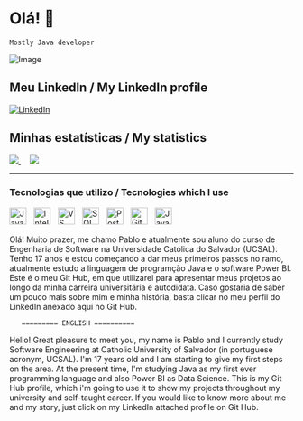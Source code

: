 # Olá! 👋

`Mostly Java developer`

![Image](https://github.com/user-attachments/assets/ef442729-718b-4fcd-ac34-539a3e8e09db)

## Meu LinkedIn / My LinkedIn profile

[![LinkedIn](https://img.shields.io/badge/LinkedIn-0077B5?style=for-the-badge&logo=linkedin&logoColor=white)](https://www.linkedin.com/in/%20pablofranca2007)

## Minhas estatísticas / My statistics

[![](http://github-profile-summary-cards.vercel.app/api/cards/profile-details?username=pablofranca19&theme=nord_dark) ](https://www.linkedin.com/in/%20pablofranca2007)&nbsp;&nbsp;&nbsp;&nbsp;![](http://github-profile-summary-cards.vercel.app/api/cards/stats?username=pablofranca19&theme=nord_dark)

---

### Tecnologias que utilizo / Tecnologies which I use

 <img 
        align= "left"
        alt="Java"
        title="Java"
        width="30px"
        style= "padding-right: 10px;"
        src="https://cdn.jsdelivr.net/gh/devicons/devicon@latest/icons/java/java-plain.svg" />
                 
<img
        align= "left"
        alt="IntelliJ"
        title="IntelliJ"
        width="30px"
        style= "padding-right: 10px;"
    src="https://cdn.jsdelivr.net/gh/devicons/devicon@latest/icons/intellij/intellij-original.svg" />


<img 
    align= "left"
        alt="VS Code"
        title="VS Code"
        width="30px"
        style= "padding-right: 10px;"
    src="https://cdn.jsdelivr.net/gh/devicons/devicon@latest/icons/vscode/vscode-original.svg" /> 


<img 
    align= "left"
    alt="SQL Server"
    title="SQL Server"
    width="30px"
    style= "padding-right: 10px;"
    src="https://cdn.jsdelivr.net/gh/devicons/devicon@latest/icons/microsoftsqlserver/microsoftsqlserver-plain.svg" />
          


<img 
    align= "left"
    alt="PostgreSQL"
    title="PostgreSQL"
    width="30px"
    style= "padding-right: 10px;"
src="https://cdn.jsdelivr.net/gh/devicons/devicon@latest/icons/postgresql/postgresql-plain.svg" />


<img 
    align= "left"
    alt="Git"
    title="Git"
    width="30px"
    style= "padding-right: 10px;"
src="https://cdn.jsdelivr.net/gh/devicons/devicon@latest/icons/git/git-original.svg" />


<img    
    align= "left"
    alt="Javascript"
    title="Javascript"
    width="30px"
    style= "padding-right: 10px;"
src="https://cdn.jsdelivr.net/gh/devicons/devicon@latest/icons/javascript/javascript-plain.svg" />
          
          
<br>
<br>

Olá! Muito prazer, me chamo Pablo e atualmente sou aluno do curso de Engenharia de Software na Universidade Católica do Salvador (UCSAL).
Tenho 17 anos e estou começando a dar meus primeiros passos no ramo, atualmente estudo a linguagem de programção Java e o software Power BI.
Este é o meu Git Hub, em que utilizarei para apresentar meus projetos ao longo da minha carreira universitária e autodidata.
Caso gostaria de saber um pouco mais sobre mim e minha história, basta clicar no meu perfil do LinkedIn anexado aqui no Git Hub.

       ========= ENGLISH ==========
Hello! Great pleasure to meet you, my name is Pablo and I currently study Software Engineering at Catholic University of Salvador (in portuguese acronym, UCSAL).
I'm 17 years old and I am starting to give my first steps on the area. At the present time, I'm studying Java as my first ever programming language and also Power BI as Data Science.
This is my Git Hub profile, which i'm going to use it to show my projects throughout my university and self-taught career.
If you would like to know more about me and my story, just click on my LinkedIn attached profile on Git Hub.

<!---
pablofranca19/pablofranca19 is a ✨ special ✨ repository because its `README.md` (this file) appears on your GitHub profile.
You can click the Preview link to take a look at your changes.
--->
